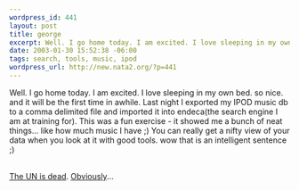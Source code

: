 ```yaml
--- 
wordpress_id: 441
layout: post
title: george
excerpt: Well. I go home today. I am excited. I love sleeping in my own bed. so nice. and it will be the first time in awhile. Last night I exported my IPOD music db to a comma delimited file and imported it into endeca(the search engine I am at training for). This was a fun exercise - it showed me a bunch of neat things... like how much music I have ;) You can really get a nifty view of your data when yo...
date: 2003-01-30 15:52:38 -06:00
tags: search, tools, music, ipod
wordpress_url: http://new.nata2.org/?p=441
---
```

Well. I go home today. I am excited. I love sleeping in my own bed. so nice. and it will be the first time in awhile. Last night I exported my IPOD music db to a comma delimited file and imported it into endeca(the search engine I am at training for). This was a fun exercise - it showed me a bunch of neat things... like how much music I have ;) You can really get a nifty view of your data when you look at it with good tools. wow that is an intelligent sentence ;)<br/><br/>

<a href="http://www.cbc.ca/stories/2003/01/30/end_un030130">The UN is dead</a>. <a href="http://www.nydailynews.com/news/wn_report/story/55766p-52218c.html">Obviously</a>...
